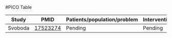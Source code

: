 #PICO Table

Study        | PMID                                    |Patients/population/problem|Intervention|Comparison|Outcome|
------------ | --------------------------------------|---------------------------|------------|----------|-------|
| Svoboda    |[17523274](http://pubmed.gov/17523274) | Pending | Pending | Pending|Pending|
